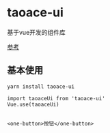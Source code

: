 # taoace-ui

基于vue开发的组件库

[参考](https://blog.csdn.net/weixiaowei_2016/article/details/105092287)

## 基本使用

```
yarn install taoace-ui

import taoaceUi from 'taoace-ui'
Vue.use(taoaceUi)


<one-button>按钮</one-button>


```

